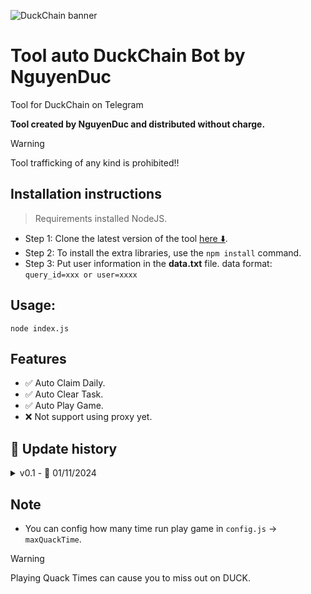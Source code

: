 ![DuckChain banner](https://pbs.twimg.com/media/GVvkqcTa8AIebVG.jpg:large)

# Tool auto DuckChain Bot by NguyenDuc

Tool for DuckChain on Telegram

**Tool created by NguyenDuc and distributed without charge.**

> [!WARNING]
> Tool trafficking of any kind is prohibited!!

## Installation instructions

> Requirements installed NodeJS.

- Step 1: Clone the latest version of the tool [here ⬇️](https://github.com/nguyenduc3701/DuckChainBot.git).
- Step 2: To install the extra libraries, use the `npm install` command.
- Step 3: Put user information in the <b>data.txt</b> file.
  data format: `query_id=xxx or user=xxxx`

## Usage:

`node index.js`

## Features

- ✅ Auto Claim Daily.
- ✅ Auto Clear Task.
- ✅ Auto Play Game.
- ❌ Not support using proxy yet.

## 🔄 Update history

<details>
<summary>v0.1 - 📅 01/11/2024</summary>
- Provide resources for a preliminary look.
</details>

## Note

- You can config how many time run play game in `config.js` -> `maxQuackTime`.

> [!WARNING]
> Playing Quack Times can cause you to miss out on DUCK.

